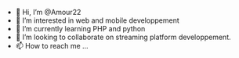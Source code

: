 - 👋 Hi, I’m @Amour22
- 👀 I’m interested in web and mobile developpement
- 🌱 I’m currently learning PHP and python
- 💞️ I’m looking to collaborate on streaming platform developpement.
- 📫 How to reach me ...

<!---
Amour22/Amour22 is a ✨ special ✨ repository because its `README.md` (this file) appears on your GitHub profile.
You can click the Preview link to take a look at your changes.
--->
